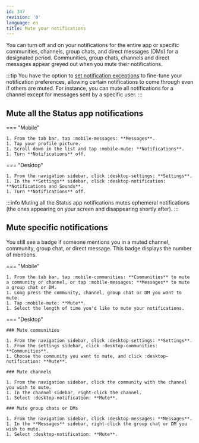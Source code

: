 ```yaml
---
id: 347
revision: '0'
language: en
title: Mute your notifications
---
```


You can turn off and on your notifications for the entire app or specific communities, channels, group chats, and direct messages (DMs) for a designated period. Communities, group chats, channels and direct messages appear greyed out when you mute their notifications.

:::tip
You have the option to [set notification exceptions](./set-notification-exceptions) to fine-tune your notification preferences, allowing certain notifications to come through even if others are muted. For instance, you can mute all notifications for a channel except for messages sent by a specific user.
:::

## Mute all the Status app notifications

=== "Mobile"

    1. From the tab bar, tap :mobile-messages: **Messages**.
    1. Tap your profile picture.
    1. Scroll down in the list and tap :mobile-mute: **Notifications**.
    1. Turn **Notifications** off.

=== "Desktop"

    1. From the navigation sidebar, click :desktop-settings: **Settings**.
    1. In the **Settings** sidebar, click :desktop-notification: **Notifications and Sounds**.
    1. Turn **Notifications** off.

:::info
Muting all the Status app notifications mutes ephemeral notifications (the ones appearing on your screen and disappearing shortly after).
:::

## Mute specific notifications

You still see a badge if someone mentions you in a muted channel, community, group chat, or direct message. This badge displays the number of mentions.

=== "Mobile"

    1. From the tab bar, tap :mobile-communities: **Communities** to mute a community or channel, or tap :mobile-messages: **Messages** to mute a group chat or DM.
    1. Long press the community, channel, group chat or DM you want to mute.
    1. Tap :mobile-mute: **Mute**.
    1. Select the length of time you'd like to mute your notifications.

=== "Desktop"

    ### Mute communities

    1. From the navigation sidebar, click :desktop-settings: **Settings**.
    1. From the settings sidebar, click :desktop-communities: **Communities**.
    1. Choose the community you want to mute, and click :desktop-notification: **Mute**.

    ### Mute channels

    1. From the navigation sidebar, click the community with the channel you wish to mute.
    1. In the channel sidebar, right-click the channel.
    1. Select :desktop-notification: **Mute**.

    ### Mute group chats or DMs

    1. From the navigation sidebar, click :desktop-messages: **Messages**.
    1. In the **Messages** sidebar, right-click the group chat or DM you wish to mute.
    1. Select :desktop-notification: **Mute**.
